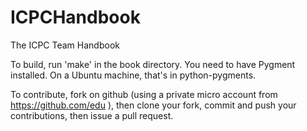 ICPCHandbook
============

The ICPC Team Handbook

To build, run 'make' in the book directory.
You need to have Pygment installed. On a Ubuntu machine, that's in python-pygments.

To contribute, fork on github (using a private micro account from https://github.com/edu ),
then clone your fork, commit and push your contributions, then issue a pull request.


